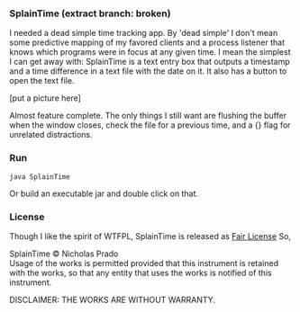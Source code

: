 
### SplainTime (extract branch: broken)

I needed a dead simple time tracking app. By 'dead simple' I don't mean some predictive mapping of my favored clients and a process listener that knows which programs were in focus at any given time. I mean the simplest I can get away with: SplainTime is a text entry box that outputs a timestamp and a time difference in a text file with the date on it. It also has a button to open the text file.

[put a picture here]

Almost feature complete. The only things I still want are flushing the buffer when the window closes, check the file for a previous time, and a {} flag for unrelated distractions.

### Run

    java SplainTime

Or build an executable jar and double click on that.

### License

Though I like the spirit of WTFPL, SplainTime is released as [Fair License](http://fairlicense.org/) So,

SplainTime &copy; Nicholas Prado  
Usage of the works is permitted provided that this instrument is retained with the works, so that any entity that uses the works is notified of this instrument.

DISCLAIMER: THE WORKS ARE WITHOUT WARRANTY.